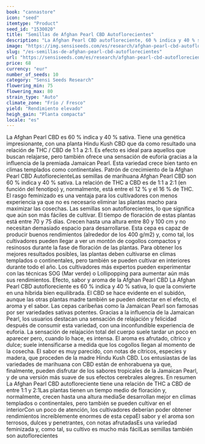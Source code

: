 ```yaml
---
book: "cannastore"
icon: "seed"
itemtype: "Product"
seed_id: "1530020"
title: "Semillas de Afghan Pearl CBD Autoflorecientes"
description: "La Afghan Pearl CBD autofloreciente, 60 % indica y 40 % sativa, tiene una relación THC / CBD de 1:1 a 2:1. El efecto es relajante y feliz."
image: "https://img.sensiseeds.com/es/research/afghan-pearl-cbd-autoflorecientes-image.png"
slug: "/es-semillas-de-afghan-pearl-cbd-autoflorecientes"
url: "https://sensiseeds.com/es/research/afghan-pearl-cbd-autoflorecientes?a_aid=cannastore"
price: 68
currency: "eur"
number_of_seeds: 10
category: "Sensi Seeds Research"
flowering_min: 75
flowering_max: 80
strain_type: "Auto"
climate_zone: "Frío / Fresco"
yield: "Rendimiento elevado"
heigh_gain: "Planta compacta"
locale: "es"
---
```

La Afghan Pearl CBD es 60 % indica y 40 % sativa. Tiene una genética impresionante, con una planta Hindu Kush CBD que da como resultado una relación de THC / CBD de 1:1 a 2:1. Es efecto es ideal para aquellos que buscan relajarse, pero también ofrece una sensación de euforia gracias a la influencia de la premiada Jamaican Pearl. Esta variedad crece bien tanto en climas templados como continentales. Patrón de crecimiento de la Afghan Pearl CBD AutoflorecienteLas semillas de marihuana Afghan Pearl CBD son 60 % indica y 40 % sativa. La relación de THC a CBD es de 1:1 a 2:1 (en función del fenotipo) y, normalmente, está entre el 12 % y el 16 % de THC. El rasgo feminizado es una ventaja para los cultivadores con menos experiencia ya que no es necesario eliminar las plantas macho para maximizar las cosechas. Las semillas son autoflorecientes, lo que significa que aún son más fáciles de cultivar. El tiempo de floración de estas plantas está entre 70 y 75 días. Crecen hasta una altura entre 80 y 100 cm y no necesitan demasiado espacio para desarrollarse. Esta cepa es capaz de producir buenos rendimientos (alrededor de los 400 g/m2) y, como tal, los cultivadores pueden llegar a ver un montón de cogollos compactos y resinosos durante la fase de floración de las plantas. Para obtener los mejores resultados posibles, las plantas deben cultivarse en climas templados o continentales, pero también se pueden cultivar en interiores durante todo el año. Los cultivadores más expertos pueden experimentar con las técnicas SOG (Mar verde) o Lollipopping para aumentar aún más sus rendimientos. Efecto, sabor y aroma de la Afghan Pearl CBD La Afghan Pearl CBD autofloreciente es 60 % indica y 40 % sativa, lo que la convierte en una híbrida bien equilibrada. El CBD se hace evidente en el subidón, aunque las otras plantas madre también se pueden detectar en el efecto, el aroma y el sabor. Las cepas caribeñas como la Jamaican Pearl son famosas por ser variedades sativas potentes. Gracias a la influencia de la Jamaican Pearl, los usuarios destacan una sensación de relajación y felicidad después de consumir esta variedad, con una inconfundible experiencia de euforia. La sensación de relajación total del cuerpo suele tardar un poco en aparecer pero, cuando lo hace, es intensa. El aroma es afrutado, cítrico y dulce; suele intensificarse a medida que los cogollos llegan al momento de la cosecha. El sabor es muy parecido, con notas de cítricos, especies y madera, que proceden de la madre Hindu Kush CBD. Los entusiastas de las variedades de marihuana con CBD están de enhorabuena ya que, finalmente, pueden disfrutar de los sabores tropicales de la Jamaican Pearl, y de una versión más suave de sus efectos cerebrales alegres. En resumen La Afghan Pearl CBD autofloreciente tiene una relación de THC a CBD de entre 1:1 y 2:1Las plantas tienen un tiempo medio de floración y, normalmente, crecen hasta una altura mediaSe desarrollan mejor en climas templados o continentales, pero también se pueden cultivar en el interiorCon un poco de atención, los cultivadores deberían poder obtener rendimientos increíblemente enormes de esta cepaEl sabor y el aroma son terrosos, dulces y penetrantes, con notas afrutadasEs una variedad feminizada y, como tal, su cultivo es mucho más fácilLas semillas también son autoflorecientes
